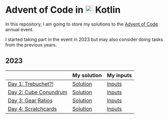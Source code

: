 # Advent of Code in <img src="https://cdn.jsdelivr.net/gh/devicons/devicon/icons/kotlin/kotlin-original.svg" height=24 /> Kotlin

In this repository, I am going to store my solutions to the [Advent of Code](https://adventofcode.com/) annual event.

I started taking part in the event in 2023 but may also consider doing tasks from the previous years.

## 2023
|                                                              | My solution                            | My inputs                                       |
|--------------------------------------------------------------|----------------------------------------|-------------------------------------------------|
| [Day 1: Trebuchet?!](https://adventofcode.com/2023/day/1)    | [Solution](/adventofcode2023/Day01.kt) | [Inputs](/resources/adventofcode2023/Day01.txt) |
| [Day 2: Cube Conundrum](https://adventofcode.com/2023/day/2) | [Solution](/adventofcode2023/Day02.kt) | [Inputs](/resources/adventofcode2023/Day02.txt) |
| [Day 3: Gear Ratios](https://adventofcode.com/2023/day/3)    | [Solution](/adventofcode2023/Day03.kt) | [Inputs](/resources/adventofcode2023/Day03.txt) |
| [Day 4: Scratchcards](https://adventofcode.com/2023/day/4)   | [Solution](/adventofcode2023/Day04.kt) | [Inputs](/resources/adventofcode2023/Day04.txt) |
